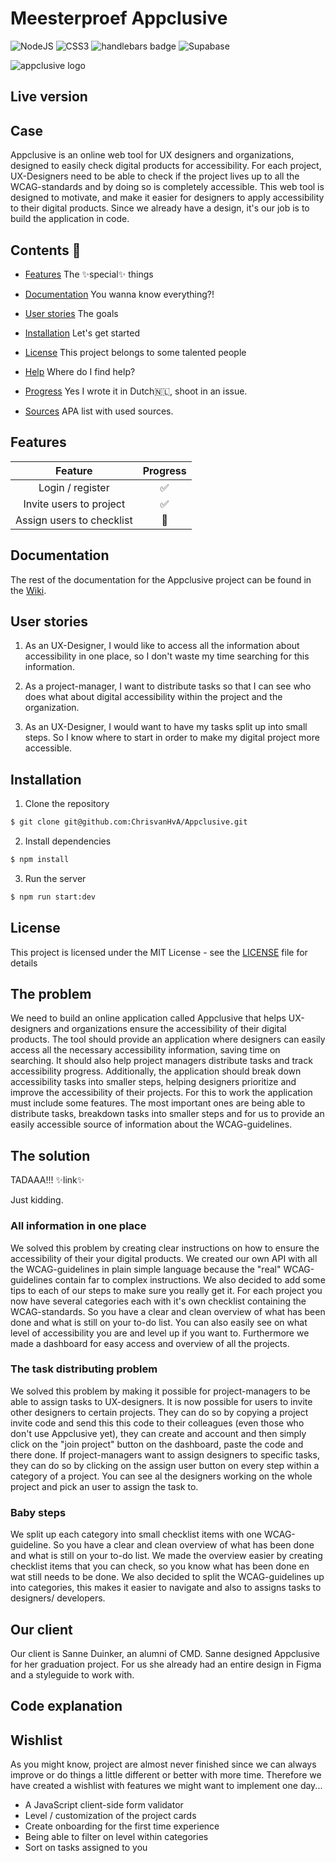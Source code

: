 # Meesterproef Appclusive

![NodeJS](https://img.shields.io/badge/node.js-6DA55F?style=for-the-badge&logo=node.js&logoColor=white)
![CSS3](https://img.shields.io/badge/css3-%231572B6.svg?style=for-the-badge&logo=css3&logoColor=white)
![handlebars badge](https://img.shields.io/badge/Handlebars.js-f0772b?style=for-the-badge&logo=handlebarsdotjs&logoColor=white)
![Supabase](https://img.shields.io/badge/Supabase-3ECF8E?style=for-the-badge&logo=supabase&logoColor=white)

![appclusive logo](https://github.com/ChrisvanHvA/Appclusive/assets/90341211/97bc65a3-8953-41f4-aa65-2936546a81ce)

## Live version

## Case

Appclusive is an online web tool for UX designers and organizations, designed to easily check digital products for accessibility. For each project, UX-Designers need to be able to check if the project lives up to all the WCAG-standards and by doing so is completely accessible. This web tool is designed to motivate, and make it easier for designers to apply accessibility to their digital products. Since we already have a design, it's our job is to build the application in code.

## Contents 📑

- [Features](https://github.com/ChrisvanHva/Appclusive#features) The ✨special✨ things
- [Documentation](https://github.com/ChrisvanHva/Appclusive#documentation) You wanna know everything?!
- [User stories](https://github.com/ChrisvanHva/Appclusive#user-stories) The goals
- [Installation](https://github.com/ChrisvanHva/Appclusive#installation) Let's get started
- [License](https://github.com/ChrisvanHva/Appclusive#license) This project belongs to some talented people

- [Help](https://github.com/EvaZ7/project1#help) Where do I find help?
- [Progress](https://github.com/EvaZ7/project1#progressin-dutch-) Yes I wrote it in Dutch🇳🇱, shoot in an issue.
- [Sources](https://github.com/EvaZ7/project1#sources) APA list with used sources.

## Features

|          Feature          | Progress |
| :-----------------------: | :------: |
|     Login / register      |    ✅    |
|  Invite users to project  |    ✅    |
| Assign users to checklist |    🚧    |


## Documentation

The rest of the documentation for the Appclusive project can be found in the [Wiki](https://github.com/ChrisvanHvA/Appclusive/wiki).

## User stories

1. As an UX-Designer, I would like to access all the information about accessibility in one place, so I don't waste my time searching for this information.

2. As a project-manager, I want to distribute tasks so that I can see who does what about digital accessibility within the project and the organization.

3. As an UX-Designer, I would want to have my tasks split up into small steps. So I know where to start in order to make my digital project more accessible.

## Installation

1. Clone the repository

```bash
$ git clone git@github.com:ChrisvanHvA/Appclusive.git
```

2. Install dependencies

```bash
$ npm install
```

3. Run the server

```bash
$ npm run start:dev
```

## License

This project is licensed under the MIT License - see the [LICENSE](LICENSE) file for details

## The problem

We need to build an online application called Appclusive that helps UX-designers and organizations ensure the accessibility of their digital products. The tool should provide an application where designers can easily access all the necessary accessibility information, saving time on searching. It should also help project managers distribute tasks and track accessibility progress. Additionally, the application should break down accessibility tasks into smaller steps, helping designers prioritize and improve the accessibility of their projects. For this to work the application must include some features. The most important ones are being able to distribute tasks, breakdown tasks into smaller steps and for us to provide an easily accessible source of information about the WCAG-guidelines.

## The solution

TADAAA!!! ✨link✨

Just kidding.

### All information in one place

We solved this problem by creating clear instructions on how to ensure the accessibility of their your digital products. We created our own API with all the WCAG-guidelines in plain simple language because the "real" WCAG-guidelines contain far to complex instructions. We also decided to add some tips to each of our steps to make sure you really get it. For each project you now have
several categories each with it's own checklist containing the WCAG-standards. So you have a clear and clean overview of what has been done and what is still on your to-do list. You can also easily see on what level of accessibility you are and level up if you want to. Furthermore we made a dashboard for easy access and overview of all the projects.

### The task distributing problem

We solved this problem by making it possible for project-managers to be able to assign tasks to UX-designers. It is now possible for users to invite other designers to certain projects. They can do so by copying a project invite code and send this this code to their colleagues (even those who don't use Appclusive yet), they can create and account and then simply click on the "join project" button on the dashboard, paste the code and there done. If project-managers want to assign designers to specific tasks, they can do so by clicking on the assign user button on every step within a category of a project. You can see al the designers working on the whole project and pick an user to assign the task to.

### Baby steps

We split up each category into small checklist items with one WCAG-guideline. So you have a clear and clean overview of what has been done and what is still on your to-do list. We made the overview easier by creating checklist items that you can check, so you know what has been done en wat still needs to be done. We also decided to split the WCAG-guidelines up into categories, this makes it easier to navigate and also to assigns tasks to designers/ developers.

## Our client

Our client is Sanne Duinker, an alumni of CMD. Sanne designed Appclusive for her graduation project. For us she already had an entire design in Figma and a styleguide to work with.

## Code explanation

## Wishlist

As you might know, project are almost never finished since we can always improve or do things a little different or better with more time. Therefore we have created a wishlist with features we might want to implement one day...

- A JavaScript client-side form validator
- Level / customization of the project cards
- Create onboarding for the first time experience
- Being able to filter on level within categories
- Sort on tasks assigned to you
